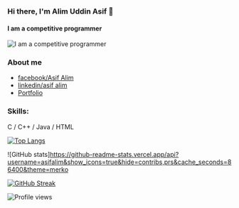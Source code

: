 ### Hi there, I'm Alim Uddin Asif 👋
#### I am a competitive programmer
![I am a competitive programmer](https://raw.githubusercontent.com/ankitpriyarup/ankitpriyarup/master/coder.gif)
### About me
- [facebook/Asif Alim](https://www.facebook.com/profile.php?id=100006162766396)
- [linkedin/asif alim](https://www.linkedin.com/in/asif-alim-a24b1b1a7/)
- [Portfolio](https://asifalim.github.io/Portfolio_project/)

### Skills:
C / C++ / Java / HTML

 [![Top Langs](https://github-readme-stats.vercel.app/api/top-langs/?username=asifalim&theme=dark&layout=compact&align=right&width=40%)](https://github.com/asifalim/github-readme-stats)

![GitHub stats]https://github-readme-stats.vercel.app/api?username=asifalim&show_icons=true&hide=contribs,prs&cache_seconds=86400&theme=merko

 [![GitHub Streak](https://github-readme-streak-stats.herokuapp.com/?user=asifalim&currStreakNum=2FD3EB&fire=pink&sideLabels=F00&theme=nightowl)](https://git.io/streak-stats)

![Profile views](https://gpvc.arturio.dev/asifalim)  
